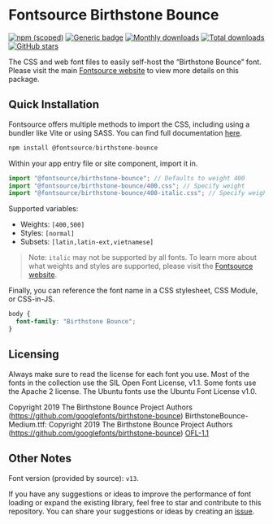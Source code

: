 # Fontsource Birthstone Bounce

[![npm (scoped)](https://img.shields.io/npm/v/@fontsource/birthstone-bounce?color=brightgreen)](https://www.npmjs.com/package/@fontsource/birthstone-bounce) [![Generic badge](https://img.shields.io/badge/fontsource-passing-brightgreen)](https://github.com/fontsource/fontsource) [![Monthly downloads](https://badgen.net/npm/dm/@fontsource/birthstone-bounce)](https://github.com/fontsource/fontsource) [![Total downloads](https://badgen.net/npm/dt/@fontsource/birthstone-bounce)](https://github.com/fontsource/fontsource) [![GitHub stars](https://img.shields.io/github/stars/fontsource/fontsource.svg?style=social&label=Star)](https://github.com/fontsource/fontsource/stargazers)

The CSS and web font files to easily self-host the “Birthstone Bounce” font. Please visit the main [Fontsource website](https://fontsource.org/fonts/birthstone-bounce) to view more details on this package.

## Quick Installation

Fontsource offers multiple methods to import the CSS, including using a bundler like Vite or using SASS. You can find full documentation [here](https://fontsource.org/docs/getting-started/introduction).

```javascript
npm install @fontsource/birthstone-bounce
```

Within your app entry file or site component, import it in.

```javascript
import "@fontsource/birthstone-bounce"; // Defaults to weight 400
import "@fontsource/birthstone-bounce/400.css"; // Specify weight
import "@fontsource/birthstone-bounce/400-italic.css"; // Specify weight and style
```

Supported variables:
- Weights: `[400,500]`
- Styles: `[normal]`
- Subsets: `[latin,latin-ext,vietnamese]`

> Note: `italic` may not be supported by all fonts. To learn more about what weights and styles are supported, please visit the [Fontsource website](https://fontsource.org/fonts/birthstone-bounce).

Finally, you can reference the font name in a CSS stylesheet, CSS Module, or CSS-in-JS.

```css
body {
  font-family: "Birthstone Bounce";
}
```

## Licensing
Always make sure to read the license for each font you use. Most of the fonts in the collection use the SIL Open Font License, v1.1. Some fonts use the Apache 2 license. The Ubuntu fonts use the Ubuntu Font License v1.0.

Copyright 2019 The Birthstone Bounce Project Authors (https://github.com/googlefonts/birthstone-bounce) BirthstoneBounce-Medium.ttf: Copyright 2019 The Birthstone Bounce Project Authors (https://github.com/googlefonts/birthstone-bounce)
[OFL-1.1](https://openfontlicense.org)

## Other Notes
Font version (provided by source): `v13`.

If you have any suggestions or ideas to improve the performance of font loading or expand the existing library, feel free to star and contribute to this repository. You can share your suggestions or ideas by creating an [issue](https://github.com/fontsource/fontsource/issues).